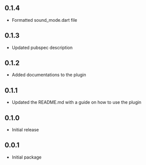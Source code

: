 ## 0.1.4
* Formatted sound_mode.dart file 

## 0.1.3
* Updated pubspec description

## 0.1.2
* Added documentations to the plugin

## 0.1.1
* Updated the README.md with a guide on how to use the plugin

## 0.1.0
* Initial release

## 0.0.1

* Initial package
